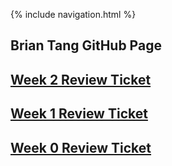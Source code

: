 {% include navigation.html %}

## Brian Tang GitHub Page

## [Week 2 Review Ticket](https://github.com/bgt072105/curly-ladle/issues/3)

## [Week 1 Review Ticket](https://github.com/bgt072105/curly-ladle/issues/2)

## [Week 0 Review Ticket](https://github.com/bgt072105/curly-ladle/issues/1)
